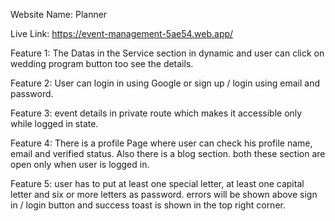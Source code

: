 Website Name: Planner

Live Link:  https://event-management-5ae54.web.app/

Feature 1: The Datas in the Service section in dynamic and user can click on wedding program button too see the details.

Feature 2: User can login in using Google or sign up / login using email and password.

Feature 3: event details in private route which makes it accessible only while logged in state.

Feature 4: There is a profile Page where user can check his profile name, email and verified status. Also there is a blog section. both these section are open only when user is logged in.

Feature 5: user has to put at least one special letter, at least one capital letter and six or more letters as password. errors will be shown above sign in / login button and success toast is shown in the top right corner.
